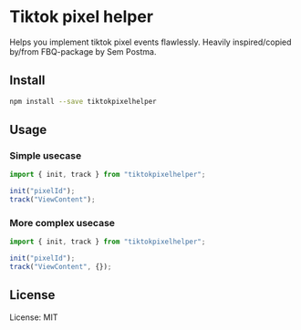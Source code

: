 # Tiktok pixel helper

Helps you implement tiktok pixel events flawlessly.
Heavily inspired/copied by/from FBQ-package by Sem Postma.

## Install

```bash
npm install --save tiktokpixelhelper
```

## Usage

### Simple usecase

```javascript
import { init, track } from "tiktokpixelhelper";

init("pixelId");
track("ViewContent");
```

### More complex usecase

```javascript
import { init, track } from "tiktokpixelhelper";

init("pixelId");
track("ViewContent", {});
```

## License

License: MIT
